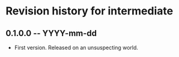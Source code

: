 # Revision history for intermediate

## 0.1.0.0 -- YYYY-mm-dd

* First version. Released on an unsuspecting world.
